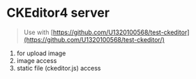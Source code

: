 # CKEditor4 server
  
> Use with [https://github.com/U1320100568/test-ckeditor](https://github.com/U1320100568/test-ckeditor/)
  
1. for upload image
2. image access
3. static file (ckeditor.js) access
